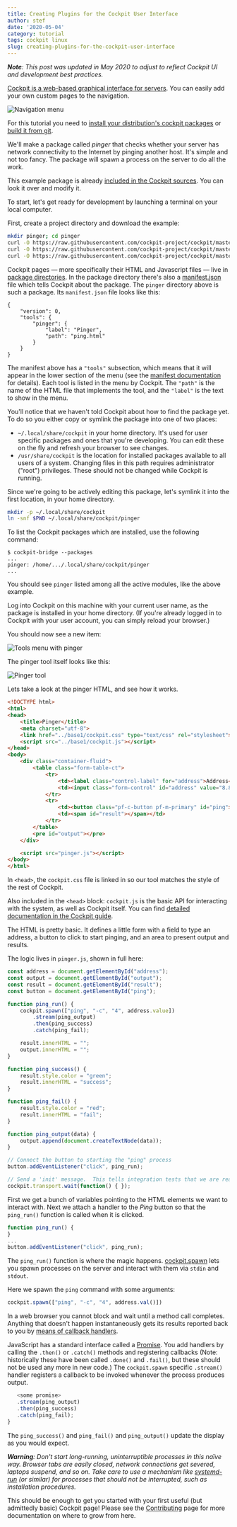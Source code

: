```yaml
---
title: Creating Plugins for the Cockpit User Interface
author: stef
date: '2020-05-04'
category: tutorial
tags: cockpit linux
slug: creating-plugins-for-the-cockpit-user-interface
---
```


_**Note**: This post was updated in May 2020 to adjust to reflect Cockpit UI and development best practices._

[Cockpit is a web-based graphical interface for servers](https://cockpit-project.org). You can easily add your own custom pages to the navigation.

![Navigation menu](/images/pages-menu-top.png)

For this tutorial you need to [install your distribution's cockpit packages](../running.html) or [build it from git](https://github.com/cockpit-project/cockpit/blob/master/HACKING.md).

We'll make a package called *pinger* that checks whether your server has network connectivity to the Internet by pinging another host. It's simple and not too fancy. The package will spawn a process on the server to do all the work.

This example package is already [included in the Cockpit sources](https://github.com/cockpit-project/cockpit/tree/master/examples/pinger). You can look it over and modify it.

To start, let's get ready for development by launching a terminal on your local computer. 

First, create a project directory and download the example:

```sh
mkdir pinger; cd pinger
curl -O https://raw.githubusercontent.com/cockpit-project/cockpit/master/examples/pinger/manifest.json
curl -O https://raw.githubusercontent.com/cockpit-project/cockpit/master/examples/pinger/ping.html
curl -O https://raw.githubusercontent.com/cockpit-project/cockpit/master/examples/pinger/pinger.js
```

Cockpit pages — more specifically their HTML and Javascript files — live in [package directories](https://cockpit-project.org/guide/latest/packages.html). In the package directory there's also a [manifest.json](https://cockpit-project.org/guide/latest/packages.html#package-manifest) file which tells Cockpit about the package. The `pinger` directory above is such a package. Its `manifest.json` file looks like this:

```text
{
    "version": 0,
    "tools": {
        "pinger": {
            "label": "Pinger",
            "path": "ping.html"
        }
    }
}
```

The manifest above has a `"tools"` subsection, which means that it will appear in the lower section of the menu (see the [manifest documentation](https://cockpit-project.org/guide/latest/packages.html#package-manifest) for details). Each tool is listed in the menu by Cockpit. The `"path"` is the name of the HTML file that implements the tool, and the `"label"` is the text to show in the menu.

You'll notice that we haven't told Cockpit about how to find the package yet. To do so you either copy or symlink the package into one of two places:

 * `~/.local/share/cockpit` in your home directory. It's used for user specific packages and ones that you're developing. You can edit these on the fly and refresh your browser to see changes.
 * `/usr/share/cockpit` is the location for installed packages available to all users of a system. Changing files in this path requires administrator ("root") privileges. These should not be changed while Cockpit is running.

Since we're going to be actively editing this package, let's symlink it into the first location, in your home directory.

```sh
mkdir -p ~/.local/share/cockpit
ln -snf $PWD ~/.local/share/cockpit/pinger
```

To list the Cockpit packages which are installed, use the following command:

```text
$ cockpit-bridge --packages
...
pinger: /home/.../.local/share/cockpit/pinger
...
```

You should see `pinger` listed among all the active modules, like the above example.

Log into Cockpit on this machine with your current user name, as the package is installed in your home directory. (If you're already logged in to Cockpit with your user account, you can simply reload your browser.)

You should now see a new item:

![Tools menu with pinger](/images/cockpit-tools-pinger.png)

The pinger tool itself looks like this:

![Pinger tool](/images/cockpit-pinger-tool.png)

Lets take a look at the pinger HTML, and see how it works.

```html
<!DOCTYPE html>
<html>
<head>
    <title>Pinger</title>
    <meta charset="utf-8">
    <link href="../base1/cockpit.css" type="text/css" rel="stylesheet">
    <script src="../base1/cockpit.js"></script>
</head>
<body>
    <div class="container-fluid">
        <table class="form-table-ct">
            <tr>
                <td><label class="control-label" for="address">Address</label></td>
                <td><input class="form-control" id="address" value="8.8.8.8"></td>
            </tr>
            <tr>
                <td><button class="pf-c-button pf-m-primary" id="ping">Ping</button></td>
                <td><span id="result"></span></td>
            </tr>
        </table>
        <pre id="output"></pre>
    </div>

    <script src="pinger.js"></script>
</body>
</html>
```

In `<head>`, the `cockpit.css` file is linked in so our tool matches the style of the rest of Cockpit.

Also included in the `<head>` block: `cockpit.js` is the basic API for interacting with the system, as well as Cockpit itself. You can find [detailed documentation in the Cockpit guide](https://cockpit-project.org/guide/latest/api-base1.html).

The HTML is pretty basic. It defines a little form with a field to type an address, a button to click to start pinging, and an area to present output and results.

The logic lives in `pinger.js`, shown in full here:

```js
const address = document.getElementById("address");
const output = document.getElementById("output");
const result = document.getElementById("result");
const button = document.getElementById("ping");

function ping_run() {
    cockpit.spawn(["ping", "-c", "4", address.value])
        .stream(ping_output)
        .then(ping_success)
        .catch(ping_fail);

    result.innerHTML = "";
    output.innerHTML = "";
}

function ping_success() {
    result.style.color = "green";
    result.innerHTML = "success";
}

function ping_fail() {
    result.style.color = "red";
    result.innerHTML = "fail";
}

function ping_output(data) {
    output.append(document.createTextNode(data));
}

// Connect the button to starting the "ping" process
button.addEventListener("click", ping_run);

// Send a 'init' message.  This tells integration tests that we are ready to go
cockpit.transport.wait(function() { });
```

First we get a bunch of variables pointing to the HTML elements we want to interact with. Next we attach a handler to the *Ping* button so that the `ping_run()` function is called when it is clicked.

```js
function ping_run() {
}
...
button.addEventListener("click", ping_run);
```

The `ping_run()` function is where the magic happens. [cockpit.spawn](https://cockpit-project.org/guide/latest/cockpit-spawn.html) lets you spawn processes on the server and interact with them via `stdin` and `stdout`.

Here we spawn the `ping` command with some arguments:

```js
cockpit.spawn(["ping", "-c", "4", address.val()])
```

In a web browser you cannot block and wait until a method call completes. Anything that doesn't happen instantaneously gets its results reported back to you by [means of callback handlers](https://cockpit-project.org/guide/latest/cockpit-spawn.html#cockpit-spawn-then).

JavaScript has a standard interface called a [Promise](https://developer.mozilla.org/en-US/docs/Web/JavaScript/Reference/Global_Objects/Promise). You add handlers by calling the `.then()` or `.catch()` methods and registering callbacks (Note: historically these have been called `.done()` and `.fail()`, but these should not be used any more in new code.) The `cockpit.spawn` specific `.stream()` handler registers a callback to be invoked whenever the process produces output.

```js
   <some promise>
   .stream(ping_output)
   .then(ping_success)
   .catch(ping_fail);
}
```

The `ping_success()` and `ping_fail()` and `ping_output()` update the display as you would expect.

_**Warning**: Don't start long-running, uninterruptible processes in this naïve way. Browser tabs are easily closed, network connections get severed, laptops suspend, and so on. Take care to use a mechanism like [systemd-run](https://www.freedesktop.org/software/systemd/man/systemd-run.html) (or similar) for processes that should not be interrupted, such as installation procedures._

This should be enough to get you started with your first useful (but admittedly basic) Cockpit page!  Please see the [Contributing](https://cockpit-project.org/external/wiki/Contributing.html) page for more documentation on where to grow from here.
